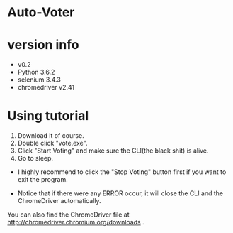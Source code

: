 # Auto-Voter
version info
=============
*   v0.2
*   Python 3.6.2
*   selenium 3.4.3
*   chromedriver v2.41

Using tutorial
=============
1. Download it of course.
2. Double click "vote.exe".
3. Click "Start Voting" and make sure the CLI(the black shit) is alive.
4. Go to sleep.

*   I highly recommend to click the "Stop Voting" button first if you want to exit the program. 

*   Notice that if there were any ERROR occur, it will close the CLI and the ChromeDriver automatically.

You can also find the ChromeDriver file at http://chromedriver.chromium.org/downloads .